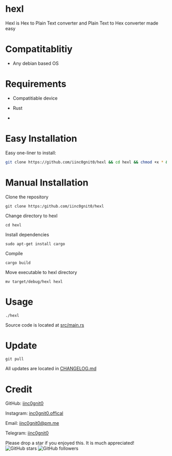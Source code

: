 # hexl

Hexl is Hex to Plain Text converter and Plain Text to Hex converter made easy

# Compatitablitiy

- Any debian based OS

# Requirements

- Compatitiable device

- Rust

- 

# Easy Installation

Easy one-liner to install:
```bash
git clone https://github.com/iinc0gnit0/hexl && cd hexl && chmod +x * && ./install.sh
```

# Manual Installation

Clone the repository

`git clone https:/github.com/iinc0gnit0/hexl`

Change directory to hexl

`cd hexl`

Install dependencies

`sudo apt-get install cargo`

Compile

`cargo build`

Move executable to hexl directory

`mv target/debug/hexl hexl`

# Usage

`./hexl`

Source code is located at [src/main.rs](https://github.com/iinc0gnit0/hexl/blob/master/src/main.rs)

# Update

`git pull`

All updates are located in [CHANGELOG.md](https://github.com/iinc0gnit0/hexl/blob/master/CHANGELOG.md)

# Credit

GitHub: [iinc0gnit0](https://github.com/iinc0gnit0)

Instagram: [inc0gnit0.offical](https://instagram.com/inc0gnit0.offical)

Email: iinc0gnit0@pm.me

Telegram: [iinc0gnit0](https://t.me/iinc0gnit0)

Please drop a star if you enjoyed this. It is much appreciated! ![GitHub stars](https://img.shields.io/github/stars/iinc0gnit0/hexl?style=social) ![GitHub followers](https://img.shields.io/github/followers/iinc0gnit0?style=social)
